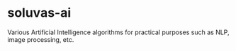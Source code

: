 # soluvas-ai
Various Artificial Intelligence algorithms for practical purposes such as NLP, image processing, etc.
